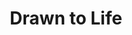 ---
title: Drawn to Life
place: Orlando
description:  Conmueve tu imaginación y prepárate para una colaboración creativa única entre los icónicos creadores de recuerdos Cirque du Soleil y Disney. 
poster: poster/poster_drawntolife.avif
---